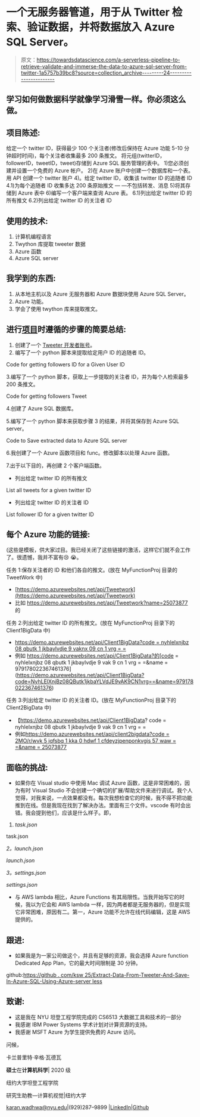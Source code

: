 # 一个无服务器管道，用于从 Twitter 检索、验证数据，并将数据放入 Azure SQL Server。

> 原文：<https://towardsdatascience.com/a-serverless-pipeline-to-retrieve-validate-and-immerse-the-data-to-azure-sql-server-from-twitter-1a5757b39bc8?source=collection_archive---------24----------------------->

## 学习如何做数据科学就像学习滑雪一样。你必须这么做。

## 项目陈述:

给定一个 twitter ID，获得最少 100 个关注者(修改后保持在 Azure 功能 5-10 分钟超时时间)，每个关注者收集最多 200 条推文。
将元组(twitterID，followerID，tweetID，tweet)存储到 Azure SQL 服务管理的表中。
1)您必须创建并设置一个免费的 Azure 帐户。
2)在 Azure 账户中创建一个数据库和一个表。用 API 创建一个 twitter 账户
4)。给定 twitter ID，收集该 twitter ID 的追随者 ID
4.1)为每个追随者 ID 收集多达 200 条原始推文
— —不包括转发、消息
5)将其存储到 Azure 表中
6)编写一个客户端来查询 Azure 表。
6.1)列出给定 twitter ID 的所有推文
6.2)列出给定 twitter ID 的关注者 ID

## 使用的技术:

1.  计算机编程语言
2.  Twython 库提取 tweeter 数据
3.  Azure 函数
4.  Azure SQL server

## 我学到的东西:

1.  从本地主机以及 Azure 无服务器和 Azure 数据块使用 Azure SQL Server。
2.  Azure 功能。
3.  学会了使用 twython 库来提取推文。

## 进行[项目](https://github.com/ksw25/Extract-Data-From-Tweeter-And-Save-In-Azure-SQL-Using-Azure-ServerLess)时遵循的步骤的简要总结:

1.  创建了一个 [Tweeter 开发者账号](https://developer.twitter.com/en/apply-for-access.html)。
2.  编写了一个 python 脚本来提取给定用户 ID 的追随者 ID。

Code for getting followers ID for a Given User ID

3.编写了一个 python 脚本，获取上一步提取的关注者 ID，并为每个人检索最多 200 条推文。

Code for getting followers Tweet

4.创建了 Azure SQL 数据库。

5.编写了一个 python 脚本来获取步骤 3 的结果，并将其保存到 Azure SQL server。

Code to Save extracted data to Azure SQL server

6.我创建了一个 Azure 函数项目和 func。修改脚本以处理 Azure 函数。

7.出于以下目的，再创建 2 个客户端函数。

*   列出给定 twitter ID 的所有推文

List all tweets for a given twitter ID

*   列出给定 twitter ID 的关注者 ID

List follower ID for a given twitter ID

## 每个 Azure 功能的链接:

(这些是模板，供大家过目。我已经关闭了这些链接的激活，这样它们就不会工作了。很遗憾，我并不富有😢 😭。

任务 1:保存关注者的 ID 和他们各自的推文。(放在 MyFunctionProj 目录的 TweetWork 中)

*   [https://demo.azurewebsites.net/api/Tweetwork](https://demo.azurewebsites.net/api/Tweetwork)
*   比如 https://demo.azurewebsites.net/api/Tweetwork?name=25073877 的

任务 2:列出给定 twitter ID 的所有推文。(放在 MyFunctionProj 目录下的 Client1BigData 中)

*   [https://demo.azurewebsites.net/api/Client1BigData?code = nyhlelxnjbz 08 qbutk 1 jkbaylvdje 9 vaknx 09 cn 1 vrg = =](https://demo.azurewebsites.net/api/Client1BigData?code=NyhLElXnjBz08QButk1jkbaYLVdJE9vAKnX09CN1vrg==)
*   例如 https://demo.azurewebsites.net/api/Client1BigData?的[code = nyhlelxnjbz 08 qbutk 1 jkbaylvdje 9 vak 9 cn 1 vrg = =&name = 979178022367461376](https://demo.azurewebsites.net/api/Client1BigData?code=NyhLElXnjBz08QButk1jkbaYLVdJE9vAK9CN1vrg==&name=979178022367461376)

任务 3:列出给定 twitter ID 的关注者 ID。(放在 MyFunctionProj 目录下的 Client2BigData 中)

*   【https://demo.azurewebsites.net/api/Client1BigData? code = nyhlelxnjbz 08 qbutk 1 jkbaylvdje 9 vak 9 cn 1 vrg = =
*   例如[https://demo.azurewebsites.net/api/client2bigdata?code = 2MO/r/wvk 5 jqfsbq 1 kka 0 hdwf 1 cfdeyzjpenponkvgis 57 waw = =&name = 25073877](https://demo.azurewebsites.net/api/client2bigdata?code=2MO/r/Wvk5JQFsbQ1KKkA0hdWF1OCfdeyZjpENpoNkVGIS57Waw==&name=25073877)

## 面临的挑战:

*   如果你在 Visual studio 中使用 Mac 调试 Azure 函数，这是非常困难的，因为有时 Visual Studio 不会创建一个确切的扩展/帮助文件来进行调试。我个人觉得，对我来说，一点效果都没有。每次我想检查它的时候，我不得不把功能推到在线。但是我现在找到了解决办法。里面有三个文件。vscode 有时会出错。我会提到他们，应该是什么样子。即，

1.  *task.json*

task.json

*2。launch.json*

*launch.json*

*3。settings.json*

*settings.json*

*   与 AWS lambda 相比，Azure Functions 有其局限性。当我开始写它的时候，我以为它会和 AWS lambda 一样，因为两者都是无服务器的，但是实现它非常困难，原因有二。第一，Azure 功能不允许在线代码编辑，这是 AWS 提供的。

## 跟进:

*   如果我是为一家公司做这个，并且有足够的资源，我会选择 Azure function Dedicated App Plan，它的最大时间限制是 30 分钟。

github:[https://github . com/ksw 25/Extract-Data-From-Tweeter-And-Save-In-Azure-SQL-Using-Azure-server less](https://github.com/ksw25/Extract-Data-From-Tweeter-And-Save-In-Azure-SQL-Using-Azure-ServerLess)

## 致谢:

*   这是我在 NYU 坦登工程学院完成的 CS6513 大数据工具和技术的一部分
*   我感谢 IBM Power Systems 学术计划对计算资源的支持。
*   我感谢 MSFT Azure 为学生提供免费的 Azure 访问。

问候，

卡兰普里特·辛格·瓦德瓦

**硕士**在**计算机科学**| 2020 级

纽约大学坦登工程学院

研究生助教—计算机视觉|纽约大学

[karan.wadhwa@nyu.edu](mailto:karan.wadhwa@nyu.edu)|(929)287–9899 |[LinkedIn](https://www.linkedin.com/in/karanpreet-wadhwa-540388175/)|[Github](https://github.com/ksw25)